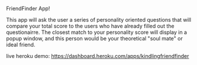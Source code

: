 FriendFinder App!

This app will ask the user a series of personality oriented questions that will compare your total score to the users who have already filled out the questionairre. The closest
match to your personality score will display in a popup window, and this person would be your theoretical "soul mate" or ideal friend.


live heroku demo:
https://dashboard.heroku.com/apps/kindlingfriendfinder

